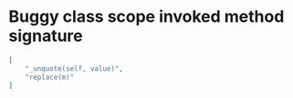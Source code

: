 # Buggy class scope invoked method signature

```json
[
    "_unquote(self, value)",
    "replace(m)"
]
```
